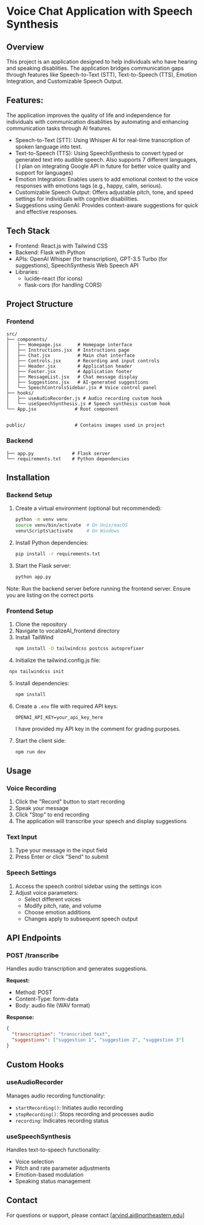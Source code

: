 # Voice Chat Application with Speech Synthesis

## Overview
This project is an application designed to help individuals who have hearing and speaking disablities. The application bridges communication gaps through features like Speech-to-Text (STT), Text-to-Speech (TTS), Emotion Integration, and Customizable Speech Output.

## Features: 
The application improves the quality of life and independence for individuals with  communication disablities by automating and enhancing communication tasks through AI features.

- Speech-to-Text (STT): Using Whisper AI for real-time transcription of spoken language into text. 
- Text-to-Speech (TTS): Using SpeechSynthesis to convert typed or generated text into audible speech. Also supports 7 different languages, ( I plan on integrating Google API in future for better voice quality and support for languages) 
- Emotion Integration: Enables users to add emotional context to the voice responses with emotions tags (e.g., happy, calm, serious).
- Customizable Speech Output: Offers adjustable pitch, tone, and speed settings for individuals with cognitive disabilities.
- Suggestions using GenAI: Provides context-aware suggestions for quick and effective responses.


## Tech Stack
- Frontend: React.js with Tailwind CSS
- Backend: Flask with Python
- APIs: OpenAI Whisper (for transcription), GPT-3.5 Turbo (for suggestions), SpeechSynthesis Web Speech API
- Libraries:
  - lucide-react (for icons)
  - flask-cors (for handling CORS)

## Project Structure

### Frontend
```
src/
├── components/
│   ├── Homepage.jsx      # Homepage interface
│   ├── Instructions.jsx  # Instructions page
│   ├── Chat.jsx          # Main chat interface
│   ├── Controls.jsx      # Recording and input controls
│   ├── Header.jsx        # Application header
│   ├── Footer.jsx        # Application footer
│   ├── MessageList.jsx   # Chat message display
│   ├── Suggestions.jsx   # AI-generated suggestions
│   └── SpeechControlsSidebar.jsx # Voice control panel
├── hooks/
│   ├── useAudioRecorder.js # Audio recording custom hook
│   └── useSpeechSynthesis.js # Speech synthesis custom hook
└── App.jsx              # Root component


public/                  # Contains images used in project
```

### Backend
```
├── app.py              # Flask server
└── requirements.txt    # Python dependencies
```

## Installation

### Backend Setup
1. Create a virtual environment (optional but recommended):
   ```bash
   python -m venv venv
   source venv/bin/activate  # On Unix/macOS
   venv\Scripts\activate     # On Windows
   ```
2. Install Python dependencies:
   ```bash
   pip install -r requirements.txt
   ```
3. Start the Flask server:
   ```bash
   python app.py
   ```
Note: Run the backend server before running the frontend server. Ensure you are listing on the correct ports

### Frontend Setup
1. Clone the repository
2. Navigate to vocalizeAI_frontend directory
3. Install TailWind
   ```bash
   npm install -D tailwindcss postcss autoprefixer
   ```
4. Initialize the tailwind.config.js file:
  ```bash
   npx tailwindcss init
   ```
5. Install dependencies:
   ```bash
   npm install
   ```
6. Create a `.env` file with required API keys:
   ```
   OPENAI_API_KEY=your_api_key_here
   ```
    I have provided my API key in the comment for grading purposes. 

7. Start the client side:
   ```bash
   npm run dev
   ```

## Usage

### Voice Recording
1. Click the "Record" button to start recording
2. Speak your message
3. Click "Stop" to end recording
4. The application will transcribe your speech and display suggestions

### Text Input
1. Type your message in the input field
2. Press Enter or click "Send" to submit

### Speech Settings
1. Access the speech control sidebar using the settings icon
2. Adjust voice parameters:
   - Select different voices
   - Modify pitch, rate, and volume
   - Choose emotion additions
   - Changes apply to subsequent speech output

## API Endpoints

### POST /transcribe
Handles audio transcription and generates suggestions.

**Request:**
- Method: POST
- Content-Type: form-data
- Body: audio file (WAV format)

**Response:**
```json
{
  "transcription": "transcribed text",
  "suggestions": ["suggestion 1", "suggestion 2", "suggestion 3"]
}
```

## Custom Hooks

### useAudioRecorder
Manages audio recording functionality:
- `startRecording()`: Initiates audio recording
- `stopRecording()`: Stops recording and processes audio
- `recording`: Indicates recording status

### useSpeechSynthesis
Handles text-to-speech functionality:
- Voice selection
- Pitch and rate parameter adjustments
- Emotion-based modulation
- Speaking status management

## Contact
For questions or support, please contact [arvind.ai@northeastern.edu]
